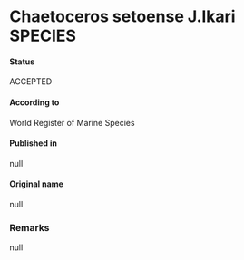 Chaetoceros setoense J.Ikari SPECIES
=======

#### Status
ACCEPTED

#### According to
World Register of Marine Species

#### Published in
null

#### Original name
null

### Remarks
null